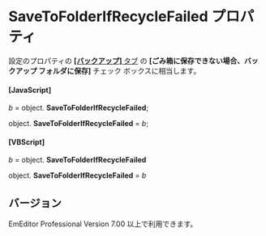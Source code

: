 # SaveToFolderIfRecycleFailed プロパティ

設定のプロパティの [**\[バックアップ\]** タブ](../../dlg/properties/backup/index) の **\[ごみ箱に保存できない場合、バックアップ フォルダに保存\]** チェック
ボックスに相当します。

#### \[JavaScript\]

_b_ = object. **SaveToFolderIfRecycleFailed**;

object. **SaveToFolderIfRecycleFailed** = _b_;

#### \[VBScript\]

_b_ = object. **SaveToFolderIfRecycleFailed**

object. **SaveToFolderIfRecycleFailed** = _b_

## バージョン

EmEditor Professional Version 7.00 以上で利用できます。